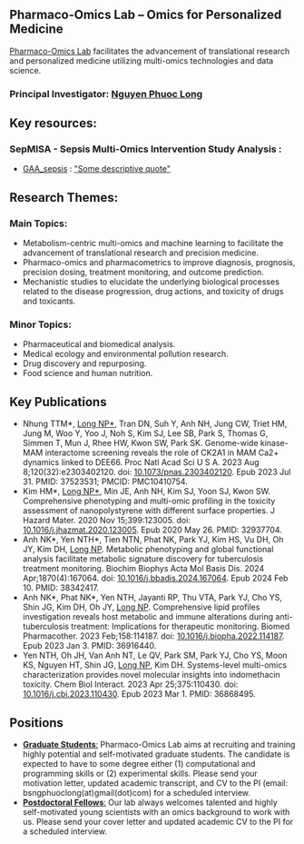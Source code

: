 ## Pharmaco-Omics Lab – Omics for Personalized Medicine
[Pharmaco-Omics Lab](https://pharmomicslab.site/) facilitates the advancement of translational research and personalized medicine utilizing multi-omics technologies and data science.

### Principal Investigator: [Nguyen Phuoc Long](https://scholar.google.com/citations?user=_UiVLo4AAAAJ&hl=en)

## Key resources: 

### SepMISA - Sepsis Multi-Omics Intervention Study Analysis : 
- [GAA_sepsis](https://github.com/Pharmaco-OmicsLab/GAA_sepsis) : <ins>"Some descriptive quote"</ins>

## Research Themes:

### Main Topics:
- Metabolism-centric multi-omics and machine learning to facilitate the advancement of translational research and precision medicine.
- Pharmaco-omics and pharmacometrics to improve diagnosis, prognosis, precision dosing, treatment monitoring, and outcome prediction.
- Mechanistic studies to elucidate the underlying biological processes related to the disease progression, drug actions, and toxicity of drugs and toxicants.

### Minor Topics:
- Pharmaceutical and biomedical analysis.
- Medical ecology and environmental pollution research.
- Drug discovery and repurposing.
- Food science and human nutrition.

## Key Publications

- Nhung TTM*, <ins>Long NP*</ins>, Tran DN, Suh Y, Anh NH, Jung CW, Triet HM, Jung M, Woo Y, Yoo J, Noh S, Kim SJ, Lee SB, Park S, Thomas G, Simmen T, Mun J, Rhee HW, Kwon SW, Park SK. Genome-wide kinase-MAM interactome screening reveals the role of CK2A1 in MAM Ca2+ dynamics linked to DEE66. Proc Natl Acad Sci U S A. 2023 Aug 8;120(32):e2303402120. doi: [10.1073/pnas.2303402120](https://doi.org/10.1073/pnas.2303402120). Epub 2023 Jul 31. PMID: 37523531; PMCID: PMC10410754.
- Kim HM*, <ins>Long NP*</ins>, Min JE, Anh NH, Kim SJ, Yoon SJ, Kwon SW. Comprehensive phenotyping and multi-omic profiling in the toxicity assessment of nanopolystyrene with different surface properties. J Hazard Mater. 2020 Nov 15;399:123005. doi: [10.1016/j.jhazmat.2020.123005](https://doi.org/10.1016/j.jhazmat.2020.123005). Epub 2020 May 26. PMID: 32937704.
- Anh NK*, Yen NTH*, Tien NTN, Phat NK, Park YJ, Kim HS, Vu DH, Oh JY, Kim DH, <ins>Long NP</ins>. Metabolic phenotyping and global functional analysis facilitate metabolic signature discovery for tuberculosis treatment monitoring. Biochim Biophys Acta Mol Basis Dis. 2024 Apr;1870(4):167064. doi: [10.1016/j.bbadis.2024.167064](https://doi.org/10.1016/j.bbadis.2024.167064). Epub 2024 Feb 10. PMID: 38342417.
- Anh NK*, Phat NK*, Yen NTH, Jayanti RP, Thu VTA, Park YJ, Cho YS, Shin JG, Kim DH, Oh JY, <ins>Long NP</ins>. Comprehensive lipid profiles investigation reveals host metabolic and immune alterations during anti-tuberculosis treatment: Implications for therapeutic monitoring. Biomed Pharmacother. 2023 Feb;158:114187. doi: [10.1016/j.biopha.2022.114187](https://doi.org/10.1016/j.biopha.2022.114187). Epub 2023 Jan 3. PMID: 36916440.
- Yen NTH, Oh JH, Van Anh NT, Le QV, Park SM, Park YJ, Cho YS, Moon KS, Nguyen HT, Shin JG, <ins>Long NP</ins>, Kim DH. Systems-level multi-omics characterization provides novel molecular insights into indomethacin toxicity. Chem Biol Interact. 2023 Apr 25;375:110430. doi: [10.1016/j.cbi.2023.110430](https://doi.org/10.1016/j.cbi.2023.110430). Epub 2023 Mar 1. PMID: 36868495.


## Positions
- <ins>**Graduate Students**:</ins> Pharmaco-Omics Lab aims at recruiting and training highly potential and self-motivated graduate students. The candidate is expected to have to some degree either (1) computational and programming skills or (2) experimental skills. Please send your motivation letter, updated academic transcript, and CV to the PI (email: bsngphuoclong(at)gmail(dot)com) for a scheduled interview.
- <ins>**Postdoctoral Fellows**:</ins> Our lab always welcomes talented and highly self-motivated young scientists with an omics background to work with us. Please send your cover letter and updated academic CV to the PI for a scheduled interview.
